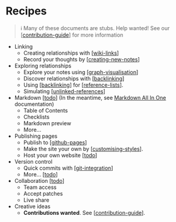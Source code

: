 # Recipes

> ℹ️ Many of these documents are stubs. Help wanted! See our [[contribution-guide]] for more information

- Linking
  - Creating relationships with [[wiki-links]]
  - Record your thoughts by [[creating-new-notes]]
- Exploring relationships
  - Explore your notes using [[graph-visualisation]]
  - Discover relationships with [[backlinking]]
  - Using [[backlinking]] for [[reference-lists]].
  - Simulating [[unlinked-references]]
- Markdown [[todo]] (In the meantime, see [Markdown All In One](https://marketplace.visualstudio.com/items?itemName=yzhang.markdown-all-in-one) documentation)
  - Table of Contents
  - Checklists
  - Markdown preview
  - More...
- Publishing pages
  - Publish to [[github-pages]]
  - Make the site your own by [[customising-styles]].
  - Host your own website [[todo]]
- Version control
  - Quick commits with [[git-integration]]
  - More... [[todo]]
- Collaboration [[todo]]
  - Team access
  - Accept patches
  - Live share
- Creative ideas
  - **Contributions wanted**. See [[contribution-guide]].

[//begin]: # "Autogenerated link references for markdown compatibility"
[contribution-guide]: contribution-guide "Contribution Guide"
[wiki-links]: wiki-links "Wiki Links"
[creating-new-notes]: creating-new-notes "Creating New Notes"
[graph-visualisation]: graph-visualisation "Graph visualisation"
[backlinking]: backlinking "Backlinking"
[reference-lists]: reference-lists "Reference Lists"
[unlinked-references]: unlinked-references "Unlinked references"
[todo]: todo "Todo"
[github-pages]: github-pages "Github Pages"
[customising-styles]: customising-styles "Customising Styles"
[git-integration]: git-integration "Git integration"
[//end]: # "Autogenerated link references"
